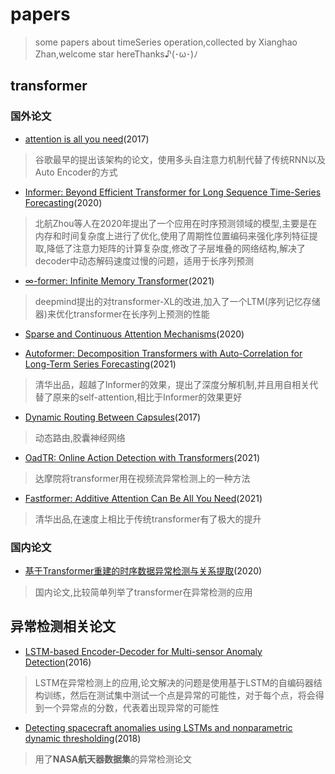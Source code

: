 # papers
> some papers about timeSeries operation,collected by Xianghao Zhan,welcome star hereThanks♪(･ω･)ﾉ


## **transformer**

### 国外论文

* [attention is all you need](https://arxiv.org/pdf/1706.03762v5.pdf)(2017)

> 谷歌最早的提出该架构的论文，使用多头自注意力机制代替了传统RNN以及Auto Encoder的方式

* [Informer: Beyond Efficient Transformer for Long Sequence Time-Series Forecasting](https://arxiv.org/pdf/2012.07436v3.pdf)(2020)

> 北航Zhou等人在2020年提出了一个应用在时序预测领域的模型,主要是在内存和时间复杂度上进行了优化,使用了周期性位置编码来强化序列特征提取,降低了注意力矩阵的计算复杂度,修改了子层堆叠的网络结构,解决了decoder中动态解码速度过慢的问题，适用于长序列预测

* [∞-former: Infinite Memory Transformer](https://arxiv.org/pdf/2109.00301.pdf)(2021)

> deepmind提出的对transformer-XL的改进,加入了一个LTM(序列记忆存储器)来优化transformer在长序列上预测的性能

* [Sparse and Continuous Attention Mechanisms](https://arxiv.org/pdf/2006.07214v3.pdf)(2020)


* [Autoformer: Decomposition Transformers with Auto-Correlation for Long-Term Series Forecasting](https://arxiv.org/pdf/2106.13008v2.pdf)(2021)

> 清华出品，超越了Informer的效果，提出了深度分解机制,并且用自相关代替了原来的self-attention,相比于Informer的效果更好

* [Dynamic Routing Between Capsules](https://arxiv.org/pdf/1710.09829.pdf)(2017)

> 动态路由,胶囊神经网络

* [OadTR: Online Action Detection with Transformers](https://arxiv.org/pdf/2106.11149.pdf)(2021)

> 达摩院将transformer用在视频流异常检测上的一种方法

* [Fastformer: Additive Attention Can Be All You Need](https://arxiv.org/pdf/2108.09084.pdf)(2021)

> 清华出品,在速度上相比于传统transformer有了极大的提升


### 国内论文
* [基于Transformer重建的时序数据异常检测与关系提取](https://kns.cnki.net/kcms/detail/detail.aspx?dbcode=CJFD&dbname=CJFDLAST2021&filename=JSJC202102010&uniplatform=NZKPT&v=g9BjGJf5ZLWE9o40R5TjbhtmjfoFxP542ZWNV%25mmd2FWpFkTv1AbENIJQjtHOFJ4nDUKo)(2020)

> 国内论文,比较简单列举了transformer在异常检测的应用




## 异常检测相关论文

* [LSTM-based Encoder-Decoder for Multi-sensor Anomaly Detection](https://arxiv.org/pdf/1607.00148v2.pdf)(2016)

> LSTM在异常检测上的应用,论文解决的问题是使用基于LSTM的自编码器结构训练，然后在测试集中测试一个点是异常的可能性，对于每个点，将会得到一个异常点的分数，代表着出现异常的可能性

* [Detecting spacecraft anomalies using LSTMs and
nonparametric dynamic thresholding](https://arxiv.org/pdf/1802.04431.pdf)(2018)

> 用了**NASA航天器数据集**的异常检测论文


